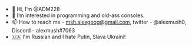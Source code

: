 - 👋 Hi, I’m @ADM228
- 👀 I’m interested in programming and old-ass consoles.
- 📫 How to reach me - msh.alexgoog@gmail.com, twitter - @alexmush0, Discord - alexmush#7063
- 🇺🇦 I'm Russian and I hate Putin, Slava Ukraini!

<!---
ADM228/ADM228 is a ✨ special ✨ repository because its `README.md` (this file) appears on your GitHub profile.
You can click the Preview link to take a look at your changes.
--->
